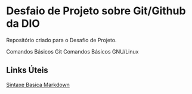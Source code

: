 # Desfaio de Projeto sobre Git/Github da DIO
Repositório criado para o Desafio de Projeto.

Comandos Básicos Git
Comandos Básicos GNU/Linux

## Links Úteis
[Sintaxe Basica Markdown](https://www.markdownguide.org/basic-syntax/)
